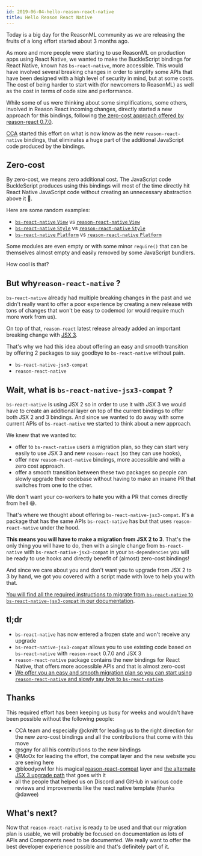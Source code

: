 ```yaml
---
id: 2019-06-04-hello-reason-react-native
title: Hello Reason React Native
---
```


Today is a big day for the ReasonML community as we are releasing the fruits of
a long effort started about 3 months ago.

As more and more people were starting to use ReasonML on production apps using
React Native, we wanted to make the BuckleScript bindings for React Native,
known has `bs-react-native`, more accessible. This would have involved several
breaking changes in order to simplify some APIs that have been designed with a
high level of security in mind, but at some costs. The cost of being harder to
start with (for newcomers to ReasonML) as well as the cost in terms of code size
and performance.

While some of us were thinking about some simplifications, some others, involved
in Reason React incoming changes, directly started a new approach for this
bindings, following
[the zero-cost approach offered by reason-react 0.7.0](https://reasonml.github.io/reason-react/blog/2019/04/10/react-hooks).

[CCA](https://www.cca.io) started this effort on what is now know as the new
`reason-react-native` bindings, that eliminates a huge part of the additional
JavaScript code produced by the bindings.

## Zero-cost

By zero-cost, we means zero additional cost. The JavaScript code BuckleScript
produces using this bindings will most of the time directly hit React Native
JavaScript code without creating an unnecessary abstraction above it 🙌.

Here are some random examples:

- [`bs-react-native` `View`](https://github.com/reasonml-community/reason-react-native/blob/958cd4e3a5ffa303304a0b2404cd53b5f49e649f/bs-react-native/src/components/ViewProps.bs.js)
  vs
  [`reason-react-native` `View`](https://github.com/reasonml-community/reason-react-native/blob/958cd4e3a5ffa303304a0b2404cd53b5f49e649f/reason-react-native/src/components/View.bs.js)
- [`bs-react-native` `Style`](https://github.com/reasonml-community/reason-react-native/blob/958cd4e3a5ffa303304a0b2404cd53b5f49e649f/bs-react-native/src/style.bs.js)
  vs
  [`reason-react-native` `Style`](https://github.com/reasonml-community/reason-react-native/blob/958cd4e3a5ffa303304a0b2404cd53b5f49e649f/reason-react-native/src/apis/Style.bs.js)
- [`bs-react-native` `Platform`](https://github.com/reasonml-community/reason-react-native/blob/958cd4e3a5ffa303304a0b2404cd53b5f49e649f/bs-react-native/src/platform.bs.js)
  vs
  [`reason-react-native` `Platform`](https://github.com/reasonml-community/reason-react-native/blob/958cd4e3a5ffa303304a0b2404cd53b5f49e649f/reason-react-native/src/apis/Platform.bs.js)

Some modules are even empty or with some minor `require()` that can be
themselves almost empty and easily removed by some JavaScript bundlers.

How cool is that?

## But why`reason-react-native` ?

`bs-react-native` already had multiple breaking changes in the past and we
didn't really want to offer a poor experience by creating a new release with
tons of changes that won't be easy to codemod (or would require much more work
from us).

On top of that, `reason-react` latest release already added an important
breaking change with
[JSX 3](https://reasonml.github.io/reason-react/docs/en/jsx).

That's why we had this idea about offering an easy and smooth transition by
offering 2 packages to say goodbye to `bs-react-native` without pain.

- `bs-react-native-jsx3-compat`
- `reason-react-native`

## Wait, what is `bs-react-native-jsx3-compat` ?

`bs-react-native` is using JSX 2 so in order to use it with JSX 3 we would have
to create an additional layer on top of the current bindings to offer both JSX 2
and 3 bindings. And since we wanted to do away with some current APIs of
`bs-react-native` we started to think about a new approach.

We knew that we wanted to:

- offer to `bs-react-native` users a migration plan, so they can start very
  easily to use JSX 3 and new `reason-react` (so they can use hooks),
- offer new `reason-react-native` bindings, more accessible and with a zero cost
  approach.
- offer a smooth transition between these two packages so people can slowly
  upgrade their codebase without having to make an insane PR that switches from
  one to the other.

We don't want your co-workers to hate you with a PR that comes directly from
hell 😅.

That's where we thought about offering `bs-react-native-jsx3-compat`. It's a
package that has the same APIs `bs-react-native` has but that uses
`reason-react-native` under the hood.

**This means you will have to make a migration from JSX 2 to 3**. That's the
only thing you will have to do, then with a single change from `bs-react-native`
with `bs-react-native-jsx3-compat` in your `bs-dependencies` you will be ready
to use hooks and directly benefit of (almost) zero-cost bindings!

And since we care about you and don't want you to upgrade from JSX 2 to 3 by
hand, we got you covered with a script made with love to help you with that.

[You will find all the required instructions to migrate from `bs-react-native` to `bs-react-native-jsx3-compat` in our documentation](/reason-react-native/en/docs/migration/jsx3/).

## tl;dr

- `bs-react-native` has now entered a frozen state and won't receive any upgrade
- `bs-react-native-jsx3-compat` allows you to use existing code based on
  `bs-react-native` with `reason-react` 0.7.0 and JSX 3
- `reason-react-native` package contains the new bindings for React Native, that
  offers more accessible APIs and that is almost zero-cost
- [We offer you an easy and smooth migration plan so you can start using `reason-react-native` and slowly say bye to `bs-react-native`](/reason-react-native/en/docs/migration/jsx3/).

## Thanks

This required effort has been keeping us busy for weeks and wouldn't have been
possible without the following people:

- CCA team and especially @cknitt for leading us to the right direction for the
  new zero-cost bindings and all the contributions that come with this move
- @sgny for all his contributions to the new bindings
- @MoOx for leading the effort, the compat layer and the new website you are
  seeing here
- @bloodyowl for his magical
  [reason-react-compat](https://github.com/bloodyowl/reason-react-compat) layer
  and
  [the alternate JSX 3 upgrade path](https://bloodyowl.github.io/blog/2019-04-19-an-alternative-migration-path-for-reason-react/)
  that goes with it
- all the people that helped us on Discord and GitHub in various code reviews
  and improvements like the react native template (thanks @dawee)

## What's next?

Now that `reason-react-native` is ready to be used and that our migration plan
is usable, we will probably be focused on documentation as lots of APIs and
Components need to be documented. We really want to offer the best developer
experience possible and that's definitely part of it.
